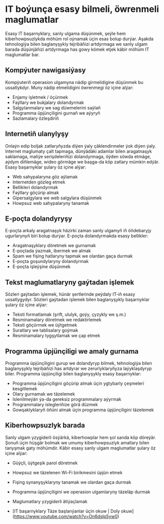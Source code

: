 # IT boýunça esasy bilmeli, öwrenmeli maglumatlar

Esasy IT başarnyklary, sanly ulgama düşünmek, şeýle hem kiberhowpsuzlykda möhüm rol oýnamak üçin esas bolup durýar. Aşakda tehnologiýa bilen baglanyşykly tejribäňizi artdyrmaga we sanly ulgam barada düşünjäňizi artdyrmaga has gowy kömek etjek käbir möhüm IT maglumatlar bar.

## Kompýuter nawigasiýasy

Kompýuteriň operasion ulgamyna nädip girmelidigine düşünmek bu ussatlykdyr. Muny nädip etmelidigini öwrenmegi öz içine alýar:

- Enjamy işletmek / öçürmek
- Faýllary we bukjalary dolandyrmak
- Salgylanmalary we sag düwmelerini saýlaň
- Programma üpjünçiligini gurnaň we aýyryň
- Sazlamalary özleşdiriň

## Internetiň ulanylyşy

Onlaýn edip boljak zatlaryňyzda diýen ýaly çäklendirmeler ýok diýen ýaly. Internet maglumaty çalt tapmaga, dünýädäki adamlar bilen aragatnaşyk saklamaga, maliýe serişdeleriňizi dolandyrmaga, öýden söwda etmäge, aýdym diňlemäge, wideo görmäge we başga-da köp zatlary mümkin edýär. Esasy başarnyklar şulary öz içine alýar:

- Web sahypalaryna göz aýlamak
- Internetden gözleg etmek
- Bellikleri dolandyrmak
- Faýllary göçürip almak
- Gipersalgylara we web salgylara düşünmek
- Howpsuz web sahypalaryny tanamak

## E-poçta dolandyryşy

E-poçta arkaly aragatnaşyk häzirki zaman sanly ulgamyň iň öňdebaryjy ugurlarynyň biri bolup durýar. E-poçta dolandyrmakda esasy bellikler:

- Aragatnaşyklary döretmek we gurnamak
- E-poçtada ýazmak, ibermek we almak
- Spam we fişing hatlaryny tapmak we olardan gaça durmak
- E-poçta goşundylaryny dolandyrmak
- E-poçta işleýşine düşünmek

## Tekst maglumatlaryny gaýtadan işlemek

Sözleri gaýtadan işlemek, hünär şertlerinde peýdaly IT-iň esasy ussatlygydyr. Sözleri gaýtadan işlemek bilen baglanyşykly başarnyklar şulary öz içine alýar:

- Teksti formatlamak (şrift, ululyk, goýy, çyzykly we ş.m.)
- Resminamalary döretmek we redaktirlemek
- Teksti göçürmek we üýtgetmek
- Suratlary we tablisalary goýmak
- Resminamalary tygşytlamak we çap etmek

## Programma üpjünçiligi we amaly gurnama

Programma üpjünçiligini gurup we dolandyryp bilmek, tehnologiýa bilen baglanyşykly tejribäňizi has artdyrar we zerurlyklaryňyza laýyklaşdyryp biler. Programma üpjünçiligi bilen baglanyşykly esasy başarnyklar:

- Programma üpjünçiligini göçürip almak üçin ygtybarly çeşmeleri kesgitlemek
- Olary gurnamak we täzelemek
- Islenilmeýän ýa-da gereksiz programmalary aýyrmak
- Programmalary islegleriňize görä düzmek
- Gowşaklyklaryň öňüni almak üçin programma üpjünçiligini täzelemek

## Kiberhowpsuzlyk barada 

Sanly ulgam yzygiderli ösýärkä, kiberhowplar hem şol sanda köp döreýär. Şonuň üçin hüşgär bolmak we umumy kiberhowpsuzlyk amallary bilen tanyşmak gaty möhümdir. Käbir esasy sanly ulgam maglumatlar şulary öz içine alýar:

- Güýçli, üýtgeşik parol döretmek
- Howpsuz we täzelenen Wi-Fi birikmesini üpjün etmek
- Fişing synanyşyklaryny tanamak we olardan gaça durmak
- Programma üpjünçiligini we operasion ulgamlaryny täzeläp durmak
- Maglumatlary yzygiderli ätiýaçlamak

- [IT başarnyklary Täze başlanýanlar üçin okuw | Doly okuw] (https://www.youtube.com/watch?v=On6dsIp5yw0)